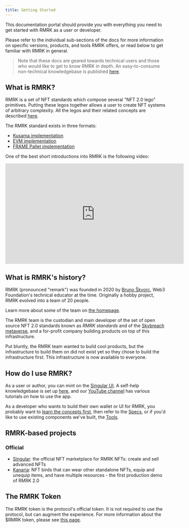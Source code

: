 ```yaml
---
title: Getting Started
---
```


This documentation portal should provide you with everything you need to get started with RMRK as a
user or developer.

Please refer to the individual sub-sections of the docs for more information on specific versions,
products, and tools RMRK offers, or read below to get familiar with RMRK in general.

> Note that these docs are geared towards technical users and those who would like to get to know RMRK in depth. An easy-to-consume non-technical knowledgebase is published [here](https://coda.io/@rmrk/faq).

## What is RMRK?

RMRK is a set of NFT standards which compose several "NFT 2.0 lego" primitives. Putting these legos
together allows a user to create NFT systems of arbitrary complexity. All the legos and their related concepts are described [here](/concepts).

The RMRK standard exists in three formats:

- [Kusama implementation](/rmrk2)
- [EVM implementation](/evm)
- [FRAME Pallet implementation](/pallets)

One of the best short introductions into RMRK is the following video:

<iframe width="560" height="315" src="https://www.youtube.com/embed/YX5sTLtqCa4" title="YouTube video player" frameborder="0" allow="accelerometer; autoplay; clipboard-write; encrypted-media; gyroscope; picture-in-picture" allowfullscreen></iframe>

## What is RMRK's history?

RMRK (pronounced "remark") was founded in 2020 by [Bruno Škvorc](https://twitter.com/bitfalls), Web3
Foundation's technical educator at the time. Originally a hobby project, RMRK evolved into a team of
20 people.

Learn more about some of the team on [the homepage](https://rmrk.app).

The RMRK team is the custodian and main developer of the set of open source NFT 2.0 standards known
as _RMRK standards_ and of the [Skybreach metaverse](https://skybreach.app), and a for-profit
company building products on top of this infrastructure.

Put bluntly, the RMRK team wanted to build cool products, but the infrastructure to build them on
did not exist yet so they chose to build the infrastructure first. This infrastructure is now
available to everyone.

## How do I use RMRK?

As a user or author, you can mint on the [Singular UI](https://singular.app). A self-help knowledgebase is set up [here](https://coda.io/@rmrk/faq), and our [YouTube channel](https://url.rmrk.app/yt) has various tutorials on how to use the app.

As a developer who wants to build their own wallet or UI for RMRK, you probably want to [learn the concepts first](/concepts), then refer to the [Specs](https://github.com/rmrk-team/rmrk-spec), or if you'd like to use existing components we've
built, the [Tools](https://github.com/rmrk-team/rmrk-tools).

## RMRK-based projects

### Official

- [Singular](https://singular.app): the official NFT marketplace for RMRK NFTs: create and sell
  advanced NFTs
- [Kanaria](https://kanaria.rmrk.app): NFT birds that can wear other standalone NFTs, equip and
  unequip items, and have multiple resources - the first production demo of RMRK 2.0

## The RMRK Token

The RMRK token is the protocol's official token. It is not required to use the protocol, but can
augment the experience. For more information about the $RMRK token, please see
[this page](https://singular.app/tokens).
